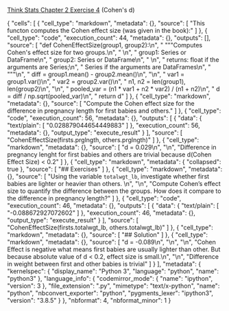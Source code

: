 [Think Stats Chapter 2 Exercise 4](http://greenteapress.com/thinkstats2/html/thinkstats2003.html#toc24) (Cohen's d)

{
 "cells": [
  {
   "cell_type": "markdown",
   "metadata": {},
   "source": [
    "This functon computes the Cohen effect size (was given in the book):"
   ]
  },
  {
   "cell_type": "code",
   "execution_count": 44,
   "metadata": {},
   "outputs": [],
   "source": [
    "def CohenEffectSize(group1, group2):\n",
    "    \"\"\"Computes Cohen's effect size for two groups.\n",
    "    \n",
    "    group1: Series or DataFrame\n",
    "    group2: Series or DataFrame\n",
    "    \n",
    "    returns: float if the arguments are Series;\n",
    "             Series if the arguments are DataFrames\n",
    "    \"\"\"\n",
    "    diff = group1.mean() - group2.mean()\n",
    "\n",
    "    var1 = group1.var()\n",
    "    var2 = group2.var()\n",
    "    n1, n2 = len(group1), len(group2)\n",
    "\n",
    "    pooled_var = (n1 * var1  + n2 * var2) / (n1 + n2)\n",
    "    d = diff / np.sqrt(pooled_var)\n",
    "    return d"
   ]
  },
  {
   "cell_type": "markdown",
   "metadata": {},
   "source": [
    "Compute the Cohen effect size for the difference in pregnancy length for first babies and others."
   ]
  },
  {
   "cell_type": "code",
   "execution_count": 56,
   "metadata": {},
   "outputs": [
    {
     "data": {
      "text/plain": [
       "0.028879044654449883"
      ]
     },
     "execution_count": 56,
     "metadata": {},
     "output_type": "execute_result"
    }
   ],
   "source": [
    "CohenEffectSize(firsts.prglngth, others.prglngth)"
   ]
  },
  {
   "cell_type": "markdown",
   "metadata": {},
   "source": [
    "d = 0.029\n",
    "\n",
    "Difference in pregnancy lenght for first babies and others are trivial because d(Cohen Effect Size) < 0.2"
   ]
  },
  {
   "cell_type": "markdown",
   "metadata": {
    "collapsed": true
   },
   "source": [
    "## Exercises"
   ]
  },
  {
   "cell_type": "markdown",
   "metadata": {},
   "source": [
    "Using the variable `totalwgt_lb`, investigate whether first babies are lighter or heavier than others. \n",
    "\n",
    "Compute Cohen’s effect size to quantify the difference between the groups.  How does it compare to the difference in pregnancy length?"
   ]
  },
  {
   "cell_type": "code",
   "execution_count": 46,
   "metadata": {},
   "outputs": [
    {
     "data": {
      "text/plain": [
       "-0.088672927072602"
      ]
     },
     "execution_count": 46,
     "metadata": {},
     "output_type": "execute_result"
    }
   ],
   "source": [
    "CohenEffectSize(firsts.totalwgt_lb, others.totalwgt_lb)"
   ]
  },
  {
   "cell_type": "markdown",
   "metadata": {},
   "source": [
    "## Solution"
   ]
  },
  {
   "cell_type": "markdown",
   "metadata": {},
   "source": [
    "d = -0.089\n",
    "\n",
    "\n",
    "Cohen Effect is negative what means first babies are usually lighter than other. But because absolute value of d < 0.2, effect size is small.\n",
    "\n",
    "Difference in weight between first and other babies is trivial"
   ]
  }
 ],
 "metadata": {
  "kernelspec": {
   "display_name": "Python 3",
   "language": "python",
   "name": "python3"
  },
  "language_info": {
   "codemirror_mode": {
    "name": "ipython",
    "version": 3
   },
   "file_extension": ".py",
   "mimetype": "text/x-python",
   "name": "python",
   "nbconvert_exporter": "python",
   "pygments_lexer": "ipython3",
   "version": "3.8.5"
  }
 },
 "nbformat": 4,
 "nbformat_minor": 1
}
